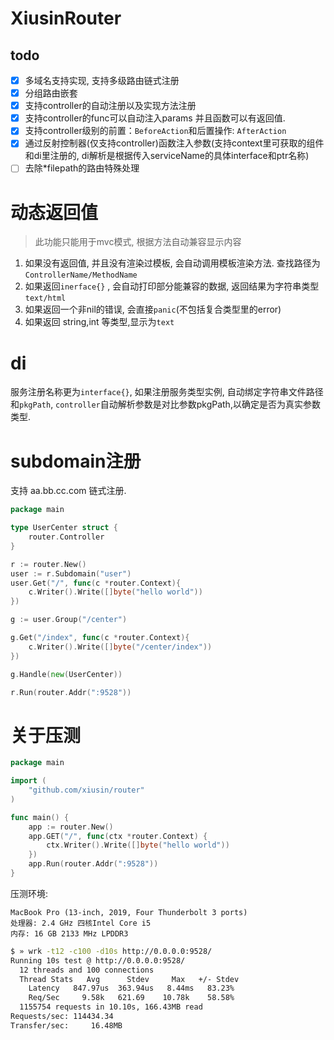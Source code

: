 # XiusinRouter #

## todo ##
 - [x] 多域名支持实现, 支持多级路由链式注册
 - [x] 分组路由嵌套
 - [x] 支持controller的自动注册以及实现方法注册
 - [x] 支持controller的func可以自动注入params 并且函数可以有返回值. 
 - [x] 支持controller级别的前置：`BeforeAction`和后置操作: `AfterAction`
 - [x] 通过反射控制器(仅支持controller)函数注入参数(支持context里可获取的组件和di里注册的, di解析是根据传入serviceName的具体interface和ptr名称)
 - [ ] 去除*filepath的路由特殊处理
 
 # 动态返回值 #
> 此功能只能用于mvc模式, 根据方法自动兼容显示内容

1. 如果没有返回值, 并且没有渲染过模板, 会自动调用模板渲染方法. 查找路径为 `ControllerName/MethodName`
2. 如果返回`inerface{}` , 会自动打印部分能兼容的数据, 返回结果为字符串类型 `text/html`
3. 如果返回一个非nil的错误, 会直接`panic`(不包括复合类型里的error)
4. 如果返回 string,int 等类型,显示为`text`


# di # 
服务注册名称更为`interface{}`,  如果注册服务类型实例, 自动绑定字符串文件路径和`pkgPath`,
`controller`自动解析参数是对比参数pkgPath,以确定是否为真实参数类型.  

# subdomain注册 # 
支持 aa.bb.cc.com 链式注册. 

```go
package main

type UserCenter struct {
    router.Controller
}

r := router.New()
user := r.Subdomain("user")
user.Get("/", func(c *router.Context){
    c.Writer().Write([]byte("hello world"))
})

g := user.Group("/center")

g.Get("/index", func(c *router.Context){
    c.Writer().Write([]byte("/center/index"))
})

g.Handle(new(UserCenter))

r.Run(router.Addr(":9528"))
```

# 关于压测 #

```go
package main

import (
	"github.com/xiusin/router"
)

func main() {
	app := router.New()
	app.GET("/", func(ctx *router.Context) {
		ctx.Writer().Write([]byte("hello world"))
	})
	app.Run(router.Addr(":9528"))
}
```

压测环境:  
```
MacBook Pro (13-inch, 2019, Four Thunderbolt 3 ports)
处理器: 2.4 GHz 四核Intel Core i5
内存: 16 GB 2133 MHz LPDDR3
```


```bash
$ » wrk -t12 -c100 -d10s http://0.0.0.0:9528/                                                                                                                                                                                                                                                                       130 ↵
Running 10s test @ http://0.0.0.0:9528/   
  12 threads and 100 connections
  Thread Stats   Avg      Stdev     Max   +/- Stdev
    Latency   847.97us  363.94us   8.44ms   83.23%
    Req/Sec     9.58k   621.69    10.78k    58.58%
  1155754 requests in 10.10s, 166.43MB read
Requests/sec: 114434.34
Transfer/sec:     16.48MB
```



